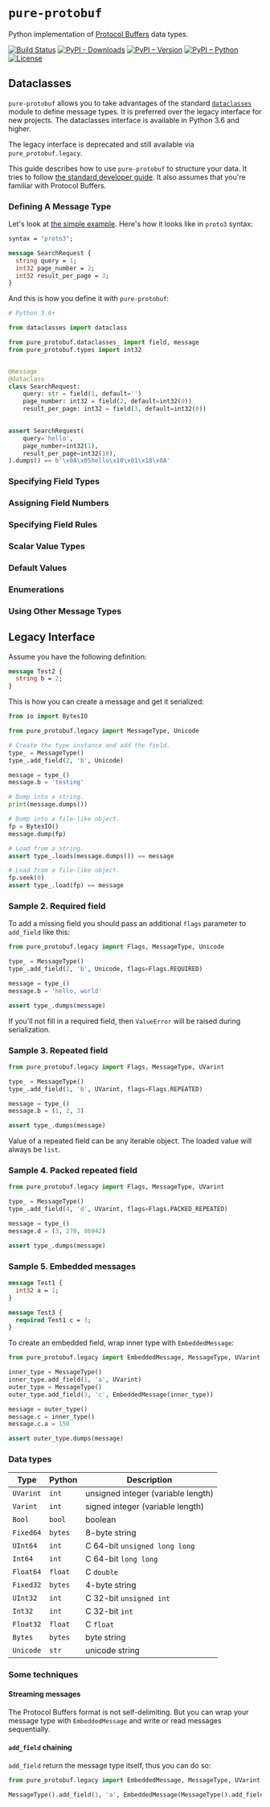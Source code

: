 # `pure-protobuf`

Python implementation of [Protocol Buffers](http://code.google.com/apis/protocolbuffers/docs/encoding.html) data types.

[![Build Status](https://travis-ci.org/eigenein/protobuf.svg?branch=master)](https://travis-ci.org/eigenein/protobuf)
[![PyPI - Downloads](https://img.shields.io/pypi/dm/pure-protobuf.svg)](https://pypi.org/project/pure-protobuf/)
[![PyPI – Version](https://img.shields.io/pypi/v/pure-protobuf.svg)](https://pypi.org/project/pure-protobuf/#history)
[![PyPI – Python](https://img.shields.io/pypi/pyversions/pure-protobuf.svg)](https://pypi.org/project/pure-protobuf/#files)
[![License](https://img.shields.io/pypi/l/pure-protobuf.svg)](https://github.com/eigenein/protobuf/blob/master/LICENSE)

## Dataclasses

`pure-protobuf` allows you to take advantages of the standard [`dataclasses`](https://docs.python.org/3/library/dataclasses.html) module to define message types. It is preferred over the legacy interface for new projects. The dataclasses interface is available in Python 3.6 and higher.

The legacy interface is deprecated and still available via `pure_protobuf.legacy`.

This guide describes how to use `pure-protobuf` to structure your data. It tries to follow [the standard developer guide](https://developers.google.com/protocol-buffers/docs/proto3). It also assumes that you're familiar with Protocol Buffers.

### Defining A Message Type

Let's look at [the simple example](https://developers.google.com/protocol-buffers/docs/proto3#simple). Here's how it looks like in `proto3` syntax:

```proto
syntax = "proto3";

message SearchRequest {
  string query = 1;
  int32 page_number = 2;
  int32 result_per_page = 3;
}
```

And this is how you define it with `pure-protobuf`:

```python
# Python 3.6+

from dataclasses import dataclass

from pure_protobuf.dataclasses_ import field, message
from pure_protobuf.types import int32


@message
@dataclass
class SearchRequest:
    query: str = field(1, default='')
    page_number: int32 = field(2, default=int32(0))
    result_per_page: int32 = field(3, default=int32(0))
   

assert SearchRequest(
    query='hello',
    page_number=int32(1),
    result_per_page=int32(10),
).dumps() == b'\x0A\x05hello\x10\x01\x18\x0A'
```

### Specifying Field Types

### Assigning Field Numbers

### Specifying Field Rules

### Scalar Value Types

### Default Values

### Enumerations

### Using Other Message Types

## Legacy Interface

Assume you have the following definition:

```proto
message Test2 {
  string b = 2;
}
```
    
This is how you can create a message and get it serialized:

```python
from io import BytesIO

from pure_protobuf.legacy import MessageType, Unicode

# Create the type instance and add the field.
type_ = MessageType()
type_.add_field(2, 'b', Unicode)

message = type_()
message.b = 'testing'

# Dump into a string.
print(message.dumps())

# Dump into a file-like object.
fp = BytesIO()
message.dump(fp)

# Load from a string.
assert type_.loads(message.dumps()) == message

# Load from a file-like object.
fp.seek(0)
assert type_.load(fp) == message
```

### Sample 2. Required field

To add a missing field you should pass an additional `flags` parameter to `add_field` like this:

```python
from pure_protobuf.legacy import Flags, MessageType, Unicode

type_ = MessageType()
type_.add_field(2, 'b', Unicode, flags=Flags.REQUIRED)

message = type_()
message.b = 'hello, world'

assert type_.dumps(message)
```
    
If you'll not fill in a required field, then `ValueError` will be raised during serialization.

### Sample 3. Repeated field

```python
from pure_protobuf.legacy import Flags, MessageType, UVarint

type_ = MessageType()
type_.add_field(1, 'b', UVarint, flags=Flags.REPEATED)

message = type_()
message.b = (1, 2, 3)

assert type_.dumps(message)
```
    
Value of a repeated field can be any iterable object. The loaded value will always be `list`.

### Sample 4. Packed repeated field

```python
from pure_protobuf.legacy import Flags, MessageType, UVarint

type_ = MessageType()
type_.add_field(4, 'd', UVarint, flags=Flags.PACKED_REPEATED)

message = type_()
message.d = (3, 270, 86942)

assert type_.dumps(message)
```
    
### Sample 5. Embedded messages

```proto
message Test1 {
  int32 a = 1;
}

message Test3 {
  required Test1 c = 3;
}
```
    
To create an embedded field, wrap inner type with `EmbeddedMessage`:

```python
from pure_protobuf.legacy import EmbeddedMessage, MessageType, UVarint

inner_type = MessageType()
inner_type.add_field(1, 'a', UVarint)
outer_type = MessageType()
outer_type.add_field(3, 'c', EmbeddedMessage(inner_type))

message = outer_type()
message.c = inner_type()
message.c.a = 150

assert outer_type.dumps(message)
```
    
### Data types

| Type      | Python  | Description                        |
|-----------|---------|------------------------------------|
| `UVarint` | `int`   | unsigned integer (variable length) |
| `Varint`  | `int`   | signed integer (variable length)   |
| `Bool`    | `bool`  | boolean                            |
| `Fixed64` | `bytes` | 8-byte string                      |
| `UInt64`  | `int`   | C 64-bit `unsigned long long`      |
| `Int64`   | `int`   | C 64-bit `long long`               |
| `Float64` | `float` | C `double`                         |
| `Fixed32` | `bytes` | 4-byte string                      |
| `UInt32`  | `int`   | C 32-bit `unsigned int`            |
| `Int32`   | `int`   | C 32-bit `int`                     |
| `Float32` | `float` | C `float`                          |
| `Bytes`   | `bytes` | byte string                        |
| `Unicode` | `str`   | unicode string                     |

### Some techniques

#### Streaming messages

The Protocol Buffers format is not self-delimiting. But you can wrap your message type with `EmbeddedMessage` and write or read messages sequentially.

#### `add_field` chaining

`add_field` return the message type itself, thus you can do so:

```python
from pure_protobuf.legacy import EmbeddedMessage, MessageType, UVarint

MessageType().add_field(1, 'a', EmbeddedMessage(MessageType().add_field(1, 'a', UVarint)))
```

